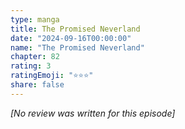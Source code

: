 ```yaml
---
type: manga
title: The Promised Neverland
date: "2024-09-16T00:00:00"
name: "The Promised Neverland"
chapter: 82
rating: 3
ratingEmoji: "⭐️⭐️⭐️"
share: false
---
```


_[No review was written for this episode]_